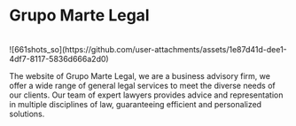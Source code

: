 <h1>Grupo Marte Legal</h1>
<br>
![661shots_so](https://github.com/user-attachments/assets/1e87d41d-dee1-4df7-8117-5836d666a2d0)

The website of Grupo Marte Legal, we are a business advisory firm, we offer a wide range of general legal services to meet the diverse needs of our clients. Our team of expert lawyers provides advice and representation in multiple disciplines of law, guaranteeing efficient and personalized solutions.
